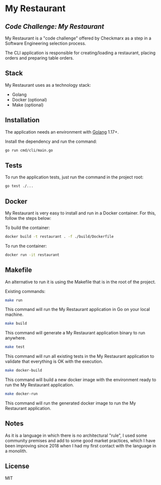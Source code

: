 # My Restaurant
## _Code Challenge: My Restaurant_

My Restaurant is a "code challenge" offered by Checkmarx as a step in a Software Engineering selection process.

The CLI application is responsible for creating/loading a restaurant, placing orders and preparing table orders.

## Stack

My Restaurant uses as a technology stack:
- Golang
- Docker (optional)
- Make (optional)

## Installation

The application needs an environment with [Golang](https://go.dev/doc/install) 1.17+.

Install the dependency and run the command:
```sh
go run cmd/cli/main.go
```

## Tests

To run the application tests, just run the command in the project root:
```sh
go test ./...
```

## Docker

My Restaurant is very easy to install and run in a Docker container.
For this, follow the steps below:

To build the container:
```sh
docker build -t restaurant . -f ./build/Dockerfile
```

To run the container:

```sh
docker run -it restaurant
```

## Makefile

An alternative to run it is using the Makefile that is in the root of the project.

Existing commands:
```sh
make run
```
This command will run the My Restaurant application in Go on your local machine.

```sh
make build
```
This command will generate a My Restaurant application binary to run anywhere.

```sh
make test
```
This command will run all existing tests in the My Restaurant application to validate that everything is OK with the execution.

```sh
make docker-build
```
This command will build a new docker image with the environment ready to run the My Restaurant application.

```sh
make docker-run
```
This command will run the generated docker image to run the My Restaurant application.

## Notes

As it is a language in which there is no architectural "rule", I used some community premises and add to some good market practices, which I have been improving since 2018 when I had my first contact with the language in a monolith.

## License

MIT
